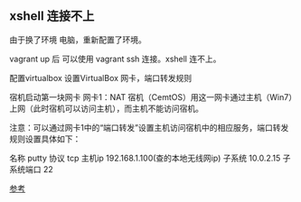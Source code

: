 ##  xshell 连接不上
由于换了环境 电脑，重新配置了环境。

vagrant up 后 可以使用 vagrant ssh 连接。xshell 连不上。 



配置virtualbox 
设置VirtualBox 网卡，端口转发规则

宿机启动第一块网卡
网卡1：NAT
宿机（CemtOS）用这一网卡通过主机（Win7）上网（此时宿机可以访问主机），而主机不能访问宿机。

注意：可以通过网卡1中的“端口转发”设置主机访问宿机中的相应服务，端口转发规则设置具体如下：

名称 putty 协议 tcp 主机ip 192.168.1.100(查的本地无线网ip) 子系统 10.0.2.15 子系统端口 22

[参考](http://www.it165.net/os/html/201407/8878.html)
